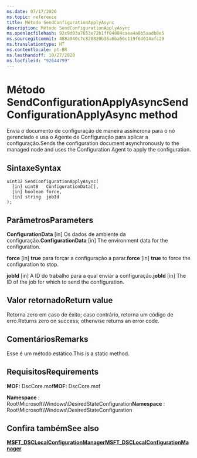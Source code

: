 ```yaml
---
ms.date: 07/17/2020
ms.topic: reference
title: Método SendConfigurationApplyAsync
description: Método SendConfigurationApplyAsync
ms.openlocfilehash: 92c9d03a7653e72b1ff04084caea4a8b5aadb0e5
ms.sourcegitcommit: 488a940c7c828820b36a6ba56c119f64614afc29
ms.translationtype: HT
ms.contentlocale: pt-BR
ms.lasthandoff: 10/27/2020
ms.locfileid: "92644799"
---
```

# <a name="sendconfigurationapplyasync-method"></a><span data-ttu-id="00e14-103">Método SendConfigurationApplyAsync</span><span class="sxs-lookup"><span data-stu-id="00e14-103">SendConfigurationApplyAsync method</span></span>

<span data-ttu-id="00e14-104">Envia o documento de configuração de maneira assíncrona para o nó gerenciado e usa o Agente de Configuração para aplicar a configuração.</span><span class="sxs-lookup"><span data-stu-id="00e14-104">Sends the configuration document asynchronously to the managed node and uses the Configuration Agent to apply the configuration.</span></span>

## <a name="syntax"></a><span data-ttu-id="00e14-105">Sintaxe</span><span class="sxs-lookup"><span data-stu-id="00e14-105">Syntax</span></span>

```mof
uint32 SendConfigurationApplyAsync(
  [in] uint8   ConfigurationData[],
  [in] boolean force,
  [in] string  jobId
);
```

## <a name="parameters"></a><span data-ttu-id="00e14-106">Parâmetros</span><span class="sxs-lookup"><span data-stu-id="00e14-106">Parameters</span></span>

<span data-ttu-id="00e14-107">**ConfigurationData** \[in\] Os dados de ambiente da configuração.</span><span class="sxs-lookup"><span data-stu-id="00e14-107">**ConfigurationData** \[in\] The environment data for the configuration.</span></span>

<span data-ttu-id="00e14-108">**force** \[in\] **true** para forçar a configuração a parar.</span><span class="sxs-lookup"><span data-stu-id="00e14-108">**force** \[in\] **true** to force the configuration to stop.</span></span>

<span data-ttu-id="00e14-109">**jobId** \[in\] A ID do trabalho para a qual enviar a configuração.</span><span class="sxs-lookup"><span data-stu-id="00e14-109">**jobId** \[in\] The ID of the job for which to send the configuration.</span></span>

## <a name="return-value"></a><span data-ttu-id="00e14-110">Valor retornado</span><span class="sxs-lookup"><span data-stu-id="00e14-110">Return value</span></span>

<span data-ttu-id="00e14-111">Retorna zero em caso de êxito; caso contrário, retorna um código de erro.</span><span class="sxs-lookup"><span data-stu-id="00e14-111">Returns zero on success; otherwise returns an error code.</span></span>

## <a name="remarks"></a><span data-ttu-id="00e14-112">Comentários</span><span class="sxs-lookup"><span data-stu-id="00e14-112">Remarks</span></span>

<span data-ttu-id="00e14-113">Esse é um método estático.</span><span class="sxs-lookup"><span data-stu-id="00e14-113">This is a static method.</span></span>

## <a name="requirements"></a><span data-ttu-id="00e14-114">Requisitos</span><span class="sxs-lookup"><span data-stu-id="00e14-114">Requirements</span></span>

<span data-ttu-id="00e14-115">**MOF:** DscCore.mof</span><span class="sxs-lookup"><span data-stu-id="00e14-115">**MOF:** DscCore.mof</span></span>

<span data-ttu-id="00e14-116">**Namespace** : Root\Microsoft\Windows\DesiredStateConfiguration</span><span class="sxs-lookup"><span data-stu-id="00e14-116">**Namespace** : Root\Microsoft\Windows\DesiredStateConfiguration</span></span>

## <a name="see-also"></a><span data-ttu-id="00e14-117">Confira também</span><span class="sxs-lookup"><span data-stu-id="00e14-117">See also</span></span>

[<span data-ttu-id="00e14-118">**MSFT_DSCLocalConfigurationManager**</span><span class="sxs-lookup"><span data-stu-id="00e14-118">**MSFT_DSCLocalConfigurationManager**</span></span>](msft-dsclocalconfigurationmanager.md)
